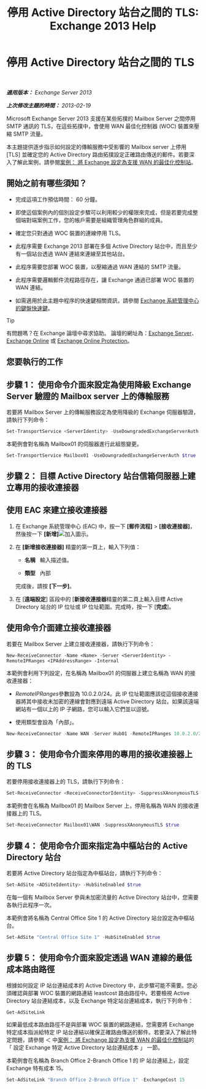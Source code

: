 ﻿---
title: '停用 Active Directory 站台之間的 TLS: Exchange 2013 Help'
TOCTitle: 停用 Active Directory 站台之間的 TLS
ms:assetid: 1e1a0acf-24e7-4f94-9b33-603a4e0a812c
ms:mtpsurl: https://technet.microsoft.com/zh-tw/library/Dd876856(v=EXCHG.150)
ms:contentKeyID: 52062521
ms.date: 05/21/2018
mtps_version: v=EXCHG.150
ms.translationtype: MT
---

# 停用 Active Directory 站台之間的 TLS

 

_**適用版本：** Exchange Server 2013_

_**上次修改主題的時間：** 2013-02-19_

Microsoft Exchange Server 2013 支援在某些拓撲的 Mailbox Server 之間停用 SMTP 通訊的 TLS，在這些拓撲中，會使用 WAN 最佳化控制器 (WOC) 裝置來壓縮 SMTP 流量。

本主題提供逐步指示如何設定的傳輸服務中受影響的 Mailbox server 上停用 \[TLS\] 並確定您的 Active Directory 路由拓撲設定正確路由傳送的郵件。若要深入了解此案例，請參閱[案例： 將 Exchange 設定為支援 WAN 的最佳化控制站](scenario-configure-exchange-to-support-wan-optimization-controllers-exchange-2013-help.md)。

## 開始之前有哪些須知？

  - 完成這項工作預估時間： 60 分鐘。

  - 即使這個案例內的個別設定步驟可以利用較少的權限來完成，但是若要完成整個端對端案例工作，您的帳戶需要是組織管理角色群組的成員。

  - 確定您只對通過 WOC 裝置的連線停用 TLS。

  - 此程序需要 Exchange 2013 部署在多個 Active Directory 站台中，而且至少有一個站台透過 WAN 連結來連線至其他站台。

  - 此程序需要您部署 WOC 裝置，以壓縮通過 WAN 連結的 SMTP 流量。

  - 此程序需要邏輯郵件流程路徑存在，讓 Exchange 通過已部署 WOC 裝置的 WAN 連結。

  - 如需適用於此主題中程序的快速鍵相關資訊，請參閱 [Exchange 系統管理中心的鍵盤快速鍵](keyboard-shortcuts-in-the-exchange-admin-center-exchange-online-protection-help.md)。


> [!TIP]  
> 有問題嗎？在 Exchange 論壇中尋求協助。 論壇的網址為：<a href="https://go.microsoft.com/fwlink/p/?linkid=60612">Exchange Server</a>、 <a href="https://go.microsoft.com/fwlink/p/?linkid=267542">Exchange Online</a> 或 <a href="https://go.microsoft.com/fwlink/p/?linkid=285351">Exchange Online Protection</a>。




## 您要執行的工作

## 步驟 1： 使用命令介面來設定為使用降級 Exchange Server 驗證的 Mailbox server 上的傳輸服務

若要將 Mailbox Server 上的傳輸服務設定為使用降級的 Exchange 伺服器驗證，請執行下列命令：

```powershell
Set-TransportService <ServerIdentity> -UseDowngradedExchangeServerAuth $true
```

本範例會對名稱為 Mailbox01 的伺服器進行此組態變更。

```powershell
Set-TransportService Mailbox01 -UseDowngradedExchangeServerAuth $true
```

## 步驟 2： 目標 Active Directory 站台信箱伺服器上建立專用的接收連接器

## 使用 EAC 來建立接收連接器

1.  在 Exchange 系統管理中心 (EAC) 中，按一下 **\[郵件流程\]** \> **\[接收連接器\]**，然後按一下 **\[新增\]**![加入圖示](images/JJ218640.c1e75329-d6d7-4073-a27d-498590bbb558(EXCHG.150).gif "加入圖示")。

2.  在 **\[新增接收連接器\]** 精靈的第一頁上，輸入下列值：
    
      - **名稱**   輸入描述值。
    
      - **類型**   內部
    
    完成後，請按 **\[下一步\]**。

3.  在 \[**遠端設定**\] 區段中的 \[**新接收連接器**精靈的第二頁上輸入目標 Active Directory 站台的 IP 位址或 IP 位址範圍。完成時，按一下 \[**完成**\]。

## 使用命令介面建立接收連接器

若要在 Mailbox Server 上建立接收連接器，請執行下列命令：

    New-ReceiveConnector -Name <Name> -Server <ServerIdentity> -RemoteIPRanges <IPAddressRange> -Internal

本範例會利用下列設定，在名稱為 Mailbox01 的伺服器上建立名稱為 WAN 的接收連接器：

  - *RemoteIPRanges*參數設為 10.0.2.0/24。此 IP 位址範圍應該從這個接收連接器將其中接收未加密的連線會對應到遠端 Active Directory 站台。如果該遠端網站有一個以上的 IP 子網路，您可以輸入它們並以逗號。

  - 使用類型會設為「內部」。

<!-- end list -->

```powershell
New-ReceiveConnector -Name WAN -Server Hub01 -RemoteIPRanges 10.0.2.0/24 -Internal
```

## 步驟 3： 使用命令介面來停用的專用的接收連接器上的 TLS

若要停用接收連接器上的 TLS，請執行下列命令：

```powershell
Set-ReceiveConnector <ReceiveConnectorIdentity> -SuppressXAnonymousTLS $true
```

本範例會在名稱為 Mailbox01 的 Mailbox Server 上，停用名稱為 WAN 的接收連接器上的 TLS。

```powershell
Set-ReceiveConnector Mailbox01\WAN -SuppressXAnonymousTLS $true
```

## 步驟 4： 使用命令介面來指定為中樞站台的 Active Directory 站台

若要將 Active Directory 站台指定為中樞站台，請執行下列命令：

```powershell
Set-AdSite <ADSiteIdentity> -HubSiteEnabled $true
```

在每一個有 Mailbox Server 參與未加密流量的 Active Directory 站台中，您需要各執行此程序一次。

本範例會將名稱為 Central Office Site 1 的 Active Directory 站台設定為中樞站台。

```powershell
Set-AdSite "Central Office Site 1" -HubSiteEnabled $true
```

## 步驟 5： 使用命令介面來設定透過 WAN 連線的最低成本路由路徑

根據如何設定 IP 站台連結成本的 Active Directory 中，此步驟可能不需要。您必須確認與部署 WOC 裝置的網路連結 leastcost 路由路徑中。若要檢視 Active Directory 站台連結成本，以及 Exchange 特定站台連結成本，執行下列命令：

```powershell
Get-AdSiteLink
```

如果最低成本路由路徑不是與部署 WOC 裝置的網路連結，您需要將 Exchange 特定成本指派給特定 IP 站台連結以確保正確路由傳送的郵件。若要深入了解此特定問題，請參閱 ＜ 中[案例： 將 Exchange 設定為支援 WAN 的最佳化控制站](scenario-configure-exchange-to-support-wan-optimization-controllers-exchange-2013-help.md)的 「 設定 Exchange 特定 Active Directory 站台連結成本 」 一節。

本範例會在名稱為 Branch Office 2-Branch Office 1 的 IP 站台連結上，設定 Exchange 特有成本 15。

```powershell
Set-AdSiteLink "Branch Office 2-Branch Office 1" -ExchangeCost 15
```

